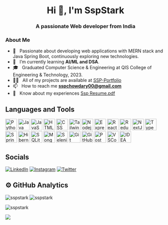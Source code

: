 <h1 align="center">Hi 👋, I'm SspStark</h1>
<h3 align="center">A passionate Web developer from India</h3>

<h3> About Me </h3>

- 🤔 &nbsp; Passionate about developing web applications with MERN stack and Java Spring Boot, continuously exploring new technologies.
- 🌱 &nbsp; I’m currently learning **AI/ML and DSA**.
- 🎓 &nbsp; Graduated Computer Science & Engineering at QIS College of Engineering & Technology, 2023.
- 👨‍💻 &nbsp; All of my projects are available at [SSP-Portfolio](https://ssp-portfolio.vercel.app/)
- 📫 &nbsp; How to reach me **sspchowdary00@gmail.com**
- 📄 &nbsp; Know about my experiences [Ssp Resume.pdf](https://drive.google.com/file/d/1Xee5WtM2GEGldkMs31aSvdqE4JYN7Z7l/view?usp=sharing)

## Languages and Tools
<a href="https://www.python.org/" target="_blank" rel="noreferrer"><img src="https://skillicons.dev/icons?i=py&theme=dark" width="36" height="36" alt="Python" /></a>
<a href="https://www.java.com/" target="_blank" rel="noreferrer"><img src="https://skillicons.dev/icons?i=java&theme=dark" width="36" height="36" alt="Java" /></a>
<a href="https://www.javascript.com/" target="_blank" rel="noreferrer"><img src="https://skillicons.dev/icons?i=js&theme=dark" width="36" height="36" alt="JavaScript" /></a>
<a href="https://html.com/" target="_blank" rel="noreferrer"><img src="https://skillicons.dev/icons?i=html&theme=dark" width="36" height="36" alt="HTML" /></a>
<a href="https://css3.com/" target="_blank" rel="noreferrer"><img src="https://skillicons.dev/icons?i=css&theme=dark" width="36" height="36" alt="CSS" /></a>
<a href="https://tailwindcss.com/" target="_blank" rel="noreferrer"><img src="https://skillicons.dev/icons?i=tailwind&theme=dark" width="36" height="36" alt="Tailwind" /></a>
<a href="https://nodejs.org/en/learn/getting-started/introduction-to-nodejs" target="_blank" rel="noreferrer"><img src="https://skillicons.dev/icons?i=nodejs&theme=dark" width="36" height="36" alt="Nodejs" /></a>
<a href="https://expressjs.com/" target="_blank" rel="noreferrer"><img src="https://skillicons.dev/icons?i=express&theme=dark" width="36" height="36" alt="Express" /></a>
<a href="https://legacy.reactjs.org/" target="_blank" rel="noreferrer"><img src="https://skillicons.dev/icons?i=react&theme=dark" width="36" height="36" alt="React" /></a>
<a href="https://redux.js.org/" target="_blank" rel="noreferrer"><img src="https://skillicons.dev/icons?i=redux&theme=dark" width="36" height="36" alt="Redux" /></a>
<a href="https://nextjs.org/" target="_blank" rel="noreferrer"><img src="https://skillicons.dev/icons?i=nextjs&theme=dark" width="36" height="36" alt="NextJS" /></a>
<a href="https://www.typescriptlang.org/" target="_blank" rel="noreferrer"><img src="https://skillicons.dev/icons?i=ts&theme=dark" width="36" height="36" alt="TypeScript" /></a>
<a href="https://spring.io/projects/spring-boot" target="_blank" rel="noreferrer"><img src="https://skillicons.dev/icons?i=spring&theme=dark" width="36" height="36" alt="Spring" /></a>
<a href="https://hibernate.org/" target="_blank" rel="noreferrer"><img src="https://skillicons.dev/icons?i=hibernate&theme=dark" width="36" height="36" alt="Hibernate" /></a>
<a href="https://www.sqlite.org/" target="_blank" rel="noreferrer"><img src="https://skillicons.dev/icons?i=sqlite&theme=dark" width="36" height="36" alt="SQLite" /></a>
<a href="https://www.mongodb.com/" target="_blank" rel="noreferrer"><img src="https://skillicons.dev/icons?i=mongodb&theme=dark" width="36" height="36" alt="MongoDB" /></a>
<a href="https://www.selenium.dev/" target="_blank" rel="noreferrer"><img src="https://skillicons.dev/icons?i=selenium&theme=dark" width="36" height="36" alt="Selenium" /></a>
<a href="https://git-scm.com/" target="_blank" rel="noreferrer"><img src="https://skillicons.dev/icons?i=git&theme=dark" width="36" height="36" alt="Git" /></a>
<a href="https://github.com/" target="_blank" rel="noreferrer"><img src="https://skillicons.dev/icons?i=github&theme=dark" width="36" height="36" alt="GitHub" /></a>
<a href="https://www.postman.com/" target="_blank" rel="noreferrer"><img src="https://skillicons.dev/icons?i=postman&theme=dark" width="36" height="36" alt="Postman" /></a>
<a href="https://code.visualstudio.com/" target="_blank" rel="noreferrer"><img src="https://skillicons.dev/icons?i=vscode&theme=dark" width="36" height="36" alt="VSCode" /></a>
<a href="https://www.jetbrains.com/idea/" target="_blank" rel="noreferrer"><img src="https://skillicons.dev/icons?i=idea&theme=dark" width="36" height="36" alt="IDEA" /></a>

<!--
<h3> 🛠 &nbsp;Tech Stack</h3>

- 💻 &nbsp;
  ![Python](https://img.shields.io/badge/-Python-333333?style=flat&logo=python)
  ![Java](https://img.shields.io/badge/-Java-333333?style=flat&logo=java)
  ![SpringBoot](https://img.shields.io/badge/-SpringBoot-333333?style=flat&logo=SpringBoot)
- 🌐 &nbsp;
  ![HTML5](https://img.shields.io/badge/-HTML5-333333?style=flat&logo=HTML5)
  ![CSS](https://img.shields.io/badge/-CSS-333333?style=flat&logo=CSS3&logoColor=1572B6)
  ![JavaScript](https://img.shields.io/badge/-JavaScript-333333?style=flat&logo=javascript)
  ![Bootstrap](https://img.shields.io/badge/-Bootstrap-333333?style=flat&logo=bootstrap&logoColor=563D7C)
  ![Node.js](https://img.shields.io/badge/-Node.js-333333?style=flat&logo=node.js)
  ![React](https://img.shields.io/badge/-React-333333?style=flat&logo=react)
- 🛢 &nbsp;
  ![SQLite](https://img.shields.io/badge/-SQLite-333333?style=flat&logo=sqlite)
  ![MongoDB](https://img.shields.io/badge/-MongoDB-333333?style=flat&logo=mongodb)
- 🛠 &nbsp;
  ![Selenium](https://img.shields.io/badge/-Selenium-333333?style=flat&logo=selenium)
  ![Cucumber](https://img.shields.io/badge/-Cucumber-333333?style=flat&logo=cucumber)
- ⚙️ &nbsp;
  ![Git](https://img.shields.io/badge/-Git-333333?style=flat&logo=git)
  ![GitHub](https://img.shields.io/badge/-GitHub-333333?style=flat&logo=github)
- 🔧 &nbsp;
  ![Visual Studio Code](https://img.shields.io/badge/-Visual%20Studio%20Code-333333?style=flat&logo=visual-studio-code&logoColor=007ACC)
  ![IntelliJ IDEA](https://img.shields.io/badge/-IntelliJ%20IDEA-333333?style=flat&logo=intellij-idea&logoColor=007ACC)
-->

## Socials
[![LinkedIn](https://img.shields.io/badge/LinkedIn-%230077B5.svg?logo=linkedin&logoColor=white)](https://www.linkedin.com/in/pavankunchala54/)
[![Instagram](https://img.shields.io/badge/Instagram-%23E4405F.svg?logo=Instagram&logoColor=white)](https://www.instagram.com/ipavan.life/)
[![Twitter](https://img.shields.io/badge/Twitter-%231DA1F2.svg?logo=Twitter&logoColor=white)](https://twitter.com/ipavan_teja)

<!--
<p align="left">
<a href="https://twitter.com/ssp_stark" target="blank"><img align="center" src="https://raw.githubusercontent.com/rahuldkjain/github-profile-readme-generator/master/src/images/icons/Social/twitter.svg" alt="ssp_stark" height="30" width="40" /></a>
<a href="https://linkedin.com/in/sspstark" target="blank"><img align="center" src="https://raw.githubusercontent.com/rahuldkjain/github-profile-readme-generator/master/src/images/icons/Social/linked-in-alt.svg" alt="sspstark" height="30" width="40" /></a>
<a href="https://fb.com/sspchowdary" target="blank"><img align="center" src="https://raw.githubusercontent.com/rahuldkjain/github-profile-readme-generator/master/src/images/icons/Social/facebook.svg" alt="sspchowdary" height="30" width="40" /></a>
<a href="https://instagram.com/sspchowdary" target="blank"><img align="center" src="https://raw.githubusercontent.com/rahuldkjain/github-profile-readme-generator/master/src/images/icons/Social/instagram.svg" alt="sspchowdary" height="30" width="40" /></a>
<a href="https://www.hackerrank.com/sspstark" target="blank"><img align="center" src="https://raw.githubusercontent.com/rahuldkjain/github-profile-readme-generator/master/src/images/icons/Social/hackerrank.svg" alt="sspstark" height="30" width="40" /></a>
</p>
-->

## ⚙️ GitHub Analytics
<!--
<a href="https://github.com/SspStark">
  <img height="180em" src="https://github-readme-stats.vercel.app/api?username=SspStark&theme=buefy&show_icons=true" />
  <img height="180em" src="https://github-readme-stats.vercel.app/api/top-langs/?username=SspStark&theme=buefy&layout=compact" />
</a>
-->
<img src="https://github-readme-stats.vercel.app/api?username=sspstark&show_icons=true&locale=en&theme=radical&hide=issues&count_private=true&include_all_commits=true" alt="sspstark" />
<img src="https://github-readme-stats.vercel.app/api/top-langs/?username=sspstark&theme=radical&layout=compact" alt="sspstark" />
<p><img src="https://github-readme-streak-stats.herokuapp.com/?user=sspstark&theme=dark" alt="sspstark" /></p>



![](https://komarev.com/ghpvc/?username=sspstark&color=blue&style=square&base=100)
<!--
**SspStark/SspStark** is a ✨ _special_ ✨ repository because its `README.md` (this file) appears on your GitHub profile.

Here are some ideas to get you started:

- 🔭 I’m currently working on ...
- 🌱 I’m currently learning ...
- 👯 I’m looking to collaborate on ...
- 🤔 I’m looking for help with ...
- 💬 Ask me about ...
- 📫 How to reach me: ...
- 😄 Pronouns: ...
- ⚡ Fun fact: ...
-->
